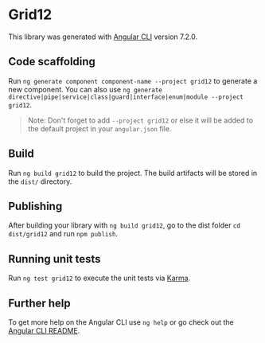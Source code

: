 # Grid12

This library was generated with [Angular CLI](https://github.com/angular/angular-cli) version 7.2.0.

## Code scaffolding

Run `ng generate component component-name --project grid12` to generate a new component. You can also use `ng generate directive|pipe|service|class|guard|interface|enum|module --project grid12`.
> Note: Don't forget to add `--project grid12` or else it will be added to the default project in your `angular.json` file. 

## Build

Run `ng build grid12` to build the project. The build artifacts will be stored in the `dist/` directory.

## Publishing

After building your library with `ng build grid12`, go to the dist folder `cd dist/grid12` and run `npm publish`.

## Running unit tests

Run `ng test grid12` to execute the unit tests via [Karma](https://karma-runner.github.io).

## Further help

To get more help on the Angular CLI use `ng help` or go check out the [Angular CLI README](https://github.com/angular/angular-cli/blob/master/README.md).
